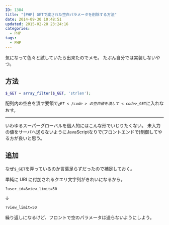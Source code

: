 ```yaml
---
ID: 1384
title: "[PHP] GETで渡された空白パラメータを削除する方法"
date: 2014-09-30 10:48:51
updated: 2015-02-28 23:24:16
categories:
  - PHP
tags: 
  - PHP
---
```


気になって色々と試していたら出来たのでメモ。
たぶん自分では実装しないやつ。

<!--more-->
<h2>方法</h2>

```php
$_GET = array_filter($_GET, 'strlen');
```

配列内の空白を潰す要領で<code>$_GET</code>の空白値を潰して<code>$\_GET</code>に入れなおす。

<hr>
いわゆるスーパーグローバルを個人的にはこんな形でいじりたくない。
未入力の値をサーバへ送らないようにJavaScriptなりで(フロントエンドで)制御してやる方が良いと思う。

<h2>追加</h2>
なぜ<code>$_GET</code>を弄っているのか言葉足らずだったので補足しておく。

単純に URI に付加されるクエリ文字列がきれいになるから。

```
?user_id=&view_limit=50
```

↓

```
?view_limit=50
```

繰り返しになるけど、フロントで空のパラメータは送らないようにしよう。
